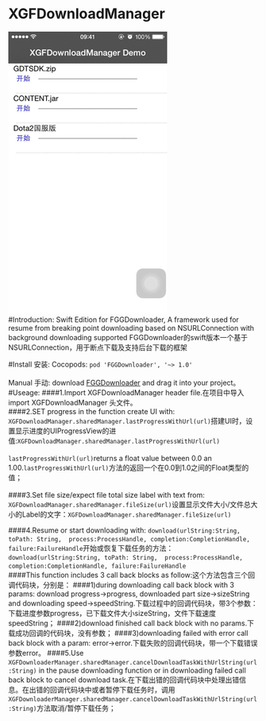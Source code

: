 # XGFDownloadManager<br>
![演示](https://github.com/Insfgg99x/XGFDownloader/blob/master/demo.gif)<br>
#Introduction:
Swift Edition for FGGDownloader, A framework used for resume from breaking point downloading based on NSURLConnection with background downloading supported
FGGDownloader的swift版本一个基于NSURLConnection，用于断点下载及支持后台下载的框架

#Install 安装:
Cocopods:
`pod 'FGGDownloader', '~> 1.0'`<br>
<br>
Manual 手动:
download [FGGDownloader](https://github.com/Insfgg99x/FGGDownloader.git) and drag it into your project。
#Useage:
####1.Import XGFDownloadManager header file.在项目中导入import XGFDownloadManager 头文件。<br>
####2.SET progress in the function create UI with: `XGFDownloadManager.sharedManager.lastProgressWithUrl(url)`搭建UI时，设置显示进度的UIProgressView的进值:`XGFDownloadManager.sharedManager.lastProgressWithUrl(url)`<br>
<br>
`lastProgressWithUrl(url)`returns a float value between 0.0 an 1.00.`lastProgressWithUrl(url)`方法的返回一个在0.0到1.0之间的Float类型的值；<br>
<br>
####3.Set file size/expect file total size label with text from: `XGFDownloadManager.sharedManager.fileSize(url)`设置显示文件大小/文件总大小的Label的文字：`XGFDownloadManager.sharedManager.fileSize(url)`<br>

####4.Resume or start downloading with: 
`download(urlString:String, 
            toPath: String, 
           process:ProcessHandle,
        completion:CompletionHandle,
           failure:FailureHandle`开始或恢复下载任务的方法：`download(urlString:String,
            toPath: String, 
           process:ProcessHandle,
        completion:CompletionHandle,
           failure:FailureHandle`<br>
####This function includes 3 call back blocks as follow:这个方法包含三个回调代码块，分别是：
####1)during downloading call back block with 3 params: download progress->progress, downloaded part size->sizeString and downloading speed->speedString.下载过程中的回调代码块，带3个参数：下载进度参数progress，已下载文件大小sizeString，文件下载速度speedString；
####2)download finished call back block with no params.下载成功回调的代码块，没有参数；
####3)downloading failed with error call back block with a param: error->error.下载失败的回调代码块，带一个下载错误参数error。
####5.Use `XGFDownloaderManager.sharedManager.cancelDownloadTaskWithUrlString(url:String)` in the pause downloading function or in downloading failed call back block to cancel download task.在下载出错的回调代码块中处理出错信息。在出错的回调代码块中或者暂停下载任务时，调用`XGFDownloaderManager.sharedManager.cancelDownloadTaskWithUrlString(url:String)`方法取消/暂停下载任务；
